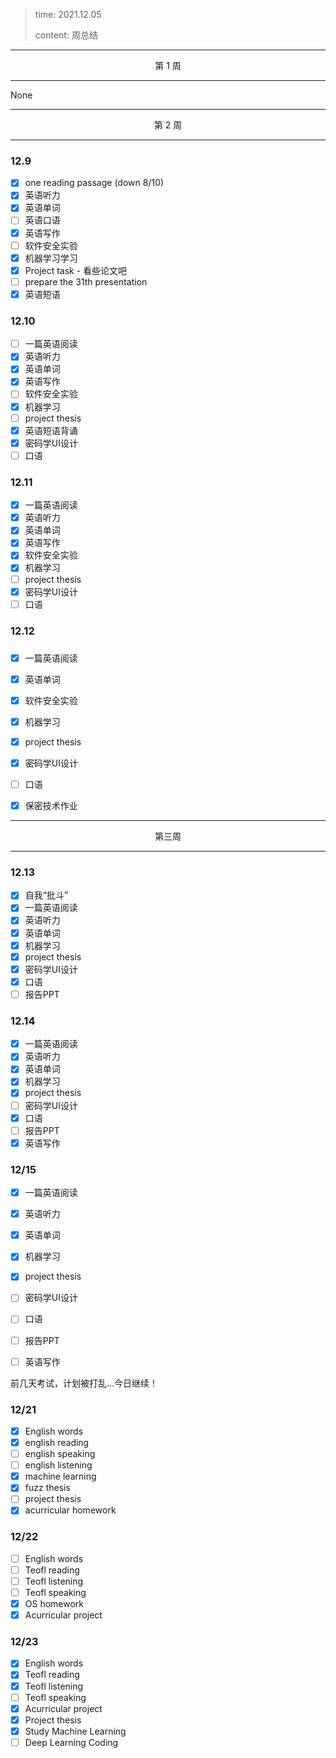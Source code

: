 > time: 2021.12.05
>
> content: 周总结

---

<center>第 1 周</center>

---

None



---

<center>第 2 周</center>

---



### 12.9 

- [x] one reading passage (down 8/10)
- [x] 英语听力
- [x] 英语单词
- [ ] 英语口语
- [x] 英语写作
- [ ] 软件安全实验
- [x] 机器学习学习
- [x] Project task - 看些论文吧
- [ ] prepare the 31th presentation 
- [x] 英语短语

### 12.10

- [ ] 一篇英语阅读
- [x] 英语听力
- [x] 英语单词
- [x] 英语写作
- [ ] 软件安全实验
- [x] 机器学习
- [ ] project thesis
- [x] 英语短语背诵
- [x] 密码学UI设计
- [ ] 口语

### 12.11

- [x] 一篇英语阅读
- [x] 英语听力
- [x] 英语单词
- [x] 英语写作
- [x] 软件安全实验
- [x] 机器学习
- [ ] project thesis
- [x] 密码学UI设计
- [ ] 口语

### 12.12

### 

- [x] 一篇英语阅读
- [x] 英语单词
- [x] 软件安全实验
- [x] 机器学习
- [x] project thesis
- [x] 密码学UI设计
- [ ] 口语
- [x] 保密技术作业



---

<center>第三周</center>

---

### 12.13

- [x] 自我“批斗”
- [x] 一篇英语阅读
- [x] 英语听力
- [x] 英语单词
- [x] 机器学习
- [x] project thesis
- [x] 密码学UI设计
- [x] 口语
- [ ] 报告PPT

### 12.14

- [x] 一篇英语阅读
- [x] 英语听力
- [x] 英语单词
- [x] 机器学习
- [x] project thesis
- [ ] 密码学UI设计
- [x] 口语
- [ ] 报告PPT
- [x] 英语写作

### 12/15

- [x] 一篇英语阅读
- [x] 英语听力
- [x] 英语单词
- [x] 机器学习
- [x] project thesis
- [ ] 密码学UI设计
- [ ] 口语
- [ ] 报告PPT
- [ ] 英语写作



前几天考试，计划被打乱…今日继续！

### 12/21

- [x] English words
- [x] english reading
- [ ] english speaking
- [ ] english listening
- [x] machine learning
- [x] fuzz thesis
- [ ] project thesis
- [x] acurricular homework

### 12/22

- [ ] English words
- [ ] Teofl reading 
- [ ] Teofl listening
- [ ] Teofl speaking
- [x] OS homework
- [x] Acurricular project

### 12/23

- [x] English words
- [x] Teofl reading 
- [x] Teofl listening
- [ ] Teofl speaking
- [x] Acurricular project
- [x] Project thesis
- [x] Study Machine Learning
- [ ] Deep Learning Coding
